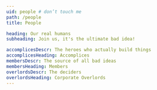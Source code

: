 ```yaml
---
uid: people # don’t touch me
path: /people
title: People

heading: Our real humans
subheading: Join us, it's the ultimate bad idea!

accomplicesDescr: The heroes who actually build things
accomplicesHeading: Accomplices
membersDescr: The source of all bad ideas
membersHeading: Members
overlordsDescr: The deciders
overlordsHeading: Corporate Overlords
---
```

